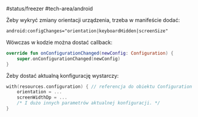 #status/freezer 
#tech-area/android 

Żeby wykryć zmiany orientacji urządzenia, trzeba w manifeście dodać:

```xml
android:configChanges="orientation|keyboardHidden|screenSize"
```

Wówczas w kodzie można dostać callback:
```kotlin
override fun onConfigurationChanged(newConfig: Configuration) {  
    super.onConfigurationChanged(newConfig)  
}
```

Żeby dostać aktualną konfigurację wystarczy:
```kotlin
with(resources.configuration) { // referencja do obiektu Configuration
	orientation = ...
	screenWidthDp = ...
	/* I dużo innych parametrów aktualnej konfiguracji. */
}
```